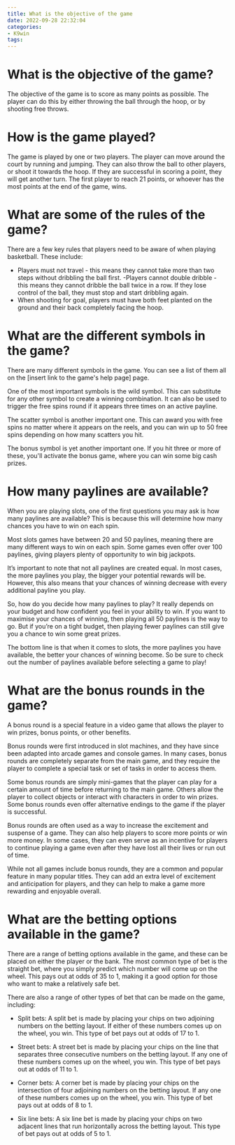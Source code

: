 ```yaml
---
title: What is the objective of the game
date: 2022-09-28 22:32:04
categories:
- K9win
tags:
---
```



#  What is the objective of the game?

The objective of the game is to score as many points as possible. The player can do this by either throwing the ball through the hoop, or by shooting free throws.

# How is the game played?

The game is played by one or two players. The player can move around the court by running and jumping. They can also throw the ball to other players, or shoot it towards the hoop. If they are successful in scoring a point, they will get another turn. The first player to reach 21 points, or whoever has the most points at the end of the game, wins.

# What are some of the rules of the game?

There are a few key rules that players need to be aware of when playing basketball. These include:

- Players must not travel - this means they cannot take more than two steps without dribbling the ball first.
-Players cannot double dribble - this means they cannot dribble the ball twice in a row. If they lose control of the ball, they must stop and start dribbling again.
- When shooting for goal, players must have both feet planted on the ground and their back completely facing the hoop.

#  What are the different symbols in the game?

There are many different symbols in the game. You can see a list of them all on the [insert link to the game's help page] page.

One of the most important symbols is the wild symbol. This can substitute for any other symbol to create a winning combination. It can also be used to trigger the free spins round if it appears three times on an active payline.

The scatter symbol is another important one. This can award you with free spins no matter where it appears on the reels, and you can win up to 50 free spins depending on how many scatters you hit.

The bonus symbol is yet another important one. If you hit three or more of these, you'll activate the bonus game, where you can win some big cash prizes.

#  How many paylines are available?

When you are playing slots, one of the first questions you may ask is how many paylines are available? This is because this will determine how many chances you have to win on each spin.

Most slots games have between 20 and 50 paylines, meaning there are many different ways to win on each spin. Some games even offer over 100 paylines, giving players plenty of opportunity to win big jackpots.

It’s important to note that not all paylines are created equal. In most cases, the more paylines you play, the bigger your potential rewards will be. However, this also means that your chances of winning decrease with every additional payline you play.

So, how do you decide how many paylines to play? It really depends on your budget and how confident you feel in your ability to win. If you want to maximise your chances of winning, then playing all 50 paylines is the way to go. But if you’re on a tight budget, then playing fewer paylines can still give you a chance to win some great prizes.

The bottom line is that when it comes to slots, the more paylines you have available, the better your chances of winning become. So be sure to check out the number of paylines available before selecting a game to play!

#  What are the bonus rounds in the game?

A bonus round is a special feature in a video game that allows the player to win prizes, bonus points, or other benefits. 

Bonus rounds were first introduced in slot machines, and they have since been adapted into arcade games and console games. In many cases, bonus rounds are completely separate from the main game, and they require the player to complete a special task or set of tasks in order to access them. 

Some bonus rounds are simply mini-games that the player can play for a certain amount of time before returning to the main game. Others allow the player to collect objects or interact with characters in order to win prizes. Some bonus rounds even offer alternative endings to the game if the player is successful. 

Bonus rounds are often used as a way to increase the excitement and suspense of a game. They can also help players to score more points or win more money. In some cases, they can even serve as an incentive for players to continue playing a game even after they have lost all their lives or run out of time. 

While not all games include bonus rounds, they are a common and popular feature in many popular titles. They can add an extra level of excitement and anticipation for players, and they can help to make a game more rewarding and enjoyable overall.

#  What are the betting options available in the game?

There are a range of betting options available in the game, and these can be placed on either the player or the bank. The most common type of bet is the straight bet, where you simply predict which number will come up on the wheel. This pays out at odds of 35 to 1, making it a good option for those who want to make a relatively safe bet.

There are also a range of other types of bet that can be made on the game, including:

- Split bets: A split bet is made by placing your chips on two adjoining numbers on the betting layout. If either of these numbers comes up on the wheel, you win. This type of bet pays out at odds of 17 to 1.

- Street bets: A street bet is made by placing your chips on the line that separates three consecutive numbers on the betting layout. If any one of these numbers comes up on the wheel, you win. This type of bet pays out at odds of 11 to 1.

- Corner bets: A corner bet is made by placing your chips on the intersection of four adjoining numbers on the betting layout. If any one of these numbers comes up on the wheel, you win. This type of bet pays out at odds of 8 to 1.

- Six line bets: A six line bet is made by placing your chips on two adjacent lines that run horizontally across the betting layout. This type of bet pays out at odds of 5 to 1.